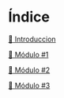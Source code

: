 # Índice

[📕 Introduccion](Módulo%231.md "Introduccion")

[📕 Módulo #1](Módulo%231.md "Módulo #1")

[📕 Módulo #2](Módulo%232.md "Módulo #2")

[📕 Módulo #3](Módulo%233.md "Módulo #3")
